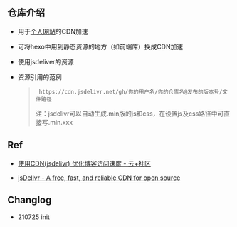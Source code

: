 ## 仓库介绍

- 用于[个人网站](https://frankwuzp.github.io)的CDN加速

- 可将hexo中用到静态资源的地方（如前端库）换成CDN加速

- 使用jsdeliver的资源

- 资源引用的范例

  > ` https://cdn.jsdelivr.net/gh/你的用户名/你的仓库名@发布的版本号/文件路径`
  >
  > 注：jsdelivr可以自动生成.min版的js和css，在设置js及css路径中可直接写.min.xxx
  
  

## Ref

- [使用CDN(jsdelivr) 优化博客访问速度 - 云+社区](https://cloud.tencent.com/developer/article/1584223)

- [jsDelivr - A free, fast, and reliable CDN for open source](https://www.jsdelivr.com/?docs=gh)

  

## Changlog

- 210725 init